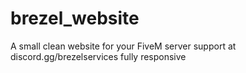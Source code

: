 # brezel_website
A small clean website for your FiveM server
support at discord.gg/brezelservices
fully responsive
